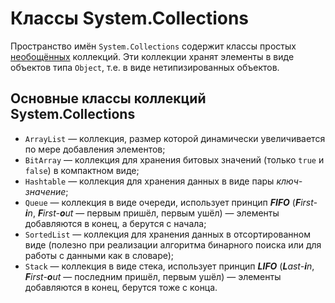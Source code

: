 ﻿# Классы System.Collections

Пространство имён `System.Collections` содержит классы простых [необощённых](https://github.com/shuryak/csharp-learning/tree/master/OOP/Generics) коллекций. Эти коллекции хранят элементы в виде объектов типа `Object`, т.е. в виде нетипизированных объектов.

## Основные классы коллекций System.Collections

 - `ArrayList` — коллекция, размер которой динамически увеличивается по мере добавления элементов;
 - `BitArray` — коллекция для хранения битовых значений (только `true` и `false`) в компактном виде;
 - `Hashtable` — коллекция для хранения данных в виде пары *ключ-значение*;
 - `Queue` — коллекция в виде очереди, использует принцип ***FIFO*** (***F**irst-**i**n*, ***F**irst-**o**ut* — первым пришёл, первым ушёл) — элементы добавляются в конец, а берутся с начала;
 - `SortedList` — коллекция для хранения данных в отсортированном виде (полезно при реализации алгоритма бинарного поиска или для работы с данными как в словаре);
 - `Stack` — коллекция в виде стека, использует принцип ***LIFO*** (***L**ast-**i**n*, ***F**irst-**o**ut* — последним пришёл, первым ушёл) — элементы добавляются в конец, берутся тоже с конца.